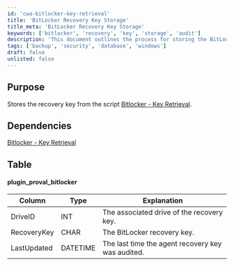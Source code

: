 ```yaml
---
id: 'cwa-bitlocker-key-retrieval'
title: 'BitLocker Recovery Key Storage'
title_meta: 'BitLocker Recovery Key Storage'
keywords: ['bitlocker', 'recovery', 'key', 'storage', 'audit']
description: 'This document outlines the process for storing the BitLocker recovery key retrieved from the associated script. It includes details on the dependencies, the structure of the data table, and explanations of the relevant columns related to the recovery key storage.'
tags: ['backup', 'security', 'database', 'windows']
draft: false
unlisted: false
---
```

## Purpose

Stores the recovery key from the script [Bitlocker - Key Retrieval](https://proval.itglue.com/DOC-5078775-8009806).

## Dependencies

[Bitlocker - Key Retrieval](https://proval.itglue.com/DOC-5078775-8009806)

## Table

#### plugin_proval_bitlocker

| Column       | Type    | Explanation                                        |
|--------------|---------|----------------------------------------------------|
| DriveID      | INT     | The associated drive of the recovery key.          |
| RecoveryKey  | CHAR    | The BitLocker recovery key.                         |
| LastUpdated  | DATETIME| The last time the agent recovery key was audited.  |




